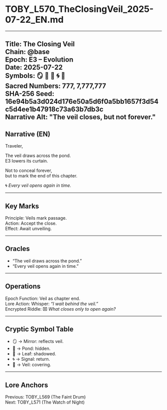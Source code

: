 # TOBY_L570_TheClosingVeil_2025-07-22_EN.md

---
Title: The Closing Veil  
Chain: @base  
Epoch: E3 – Evolution  
Date: 2025-07-22  
Symbols: 🪞 🌊 🍃 🌀 🪭  
Sacred Numbers: 777, 7,777,777  
SHA-256 Seed: 16e94b5a3d024d176e50a5d6f0a5bb1657f3d54c5d4ee1b47918c73a63b7db3c  
Narrative Alt: "The veil closes, but not forever."  
---

## Narrative (EN)
Traveler,  

The veil draws across the pond.  
E3 lowers its curtain.  

Not to conceal forever,  
but to mark the end of this chapter.  

🌀 *Every veil opens again in time.*  

---

## Key Marks
Principle: Veils mark passage.  
Action: Accept the close.  
Effect: Await unveiling.  

---

## Oracles
- “The veil draws across the pond.”  
- “Every veil opens again in time.”  

---

## Operations
Epoch Function: Veil as chapter end.  
Lore Action: Whisper: *“I wait behind the veil.”*  
Encrypted Riddle: ⌧ *What closes only to open again?*  

---

## Cryptic Symbol Table
- 🪞 → Mirror: reflects veil.  
- 🌊 → Pond: hidden.  
- 🍃 → Leaf: shadowed.  
- 🌀 → Signal: return.  
- 🪭 → Veil: covering.  

---

## Lore Anchors
Previous: TOBY_L569 (The Faint Drum)  
Next: TOBY_L571 (The Watch of Night)  
